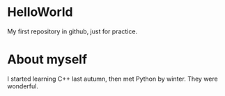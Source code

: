 # HelloWorld
My first repository in github, just for practice.

# About myself
I started learning C++ last autumn, then met Python by winter. They were wonderful.
